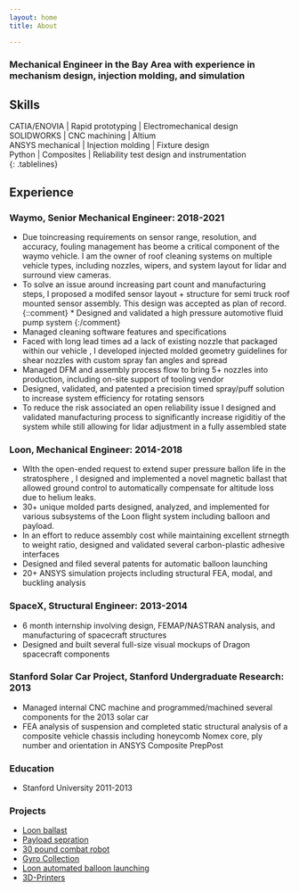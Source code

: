 ```yaml
---
layout: home
title: About

---
```

### Mechanical Engineer in the Bay Area with experience in mechanism design, injection molding, and simulation

## Skills

<style>
.tablelines table, .tablelines td, .tablelines th {
        border: 1px solid black;
        }
</style>


 CATIA/ENOVIA     | Rapid prototyping | Electromechanical design 
 SOLIDWORKS       | CNC machining     | Altium                   
 ANSYS mechanical | Injection molding | Fixture design      
 Python           | Composites        | Reliability test design and instrumentation                         
{: .tablelines}
## Experience

### __Waymo__, Senior Mechanical Engineer:  2018-2021  
* Due toincreasing requirements on  sensor range, resolution, and accuracy, fouling management has beome a critical component of the waymo vehicle.  I am the owner of  roof cleaning systems on multiple vehicle types, including nozzles, wipers, and system layout for lidar and surround view cameras.
* To solve an issue around increasing part count and manufacturing steps,  I proposed a modifed sensor layout + structure for semi truck roof mounted sensor assembly. This design was accepted as plan of record.
 {::comment} * Designed and validated a high pressure automotive fluid pump system {:/comment}
* Managed cleaning software features and specifications
* Faced with long lead times ad a lack of existing nozzle that packaged within our vehicle , I developed injected molded geometry guidelines  for shear nozzles with custom spray fan angles and spread
* Managed DFM and assembly process flow to bring 5+ nozzles into production, including on-site support of tooling vendor
* Designed, validated, and patented a precision timed spray/puff solution to increase system efficiency for rotating sensors 
* To reduce the risk associated an open reliability issue I designed and validated manufacturing process to significantly increase rigiditiy of the system while still  allowing  for lidar adjustment in a fully assembled state

### __Loon__, Mechanical Engineer: 2014-2018	
* WIth the open-ended request to extend super pressure ballon life in the stratosphere , I designed and implemented a novel magnetic ballast that allowed ground control to automatically compensate for altitude loss due to helium leaks.
* 30+ unique molded parts designed, analyzed, and implemented for various subsystems of the Loon flight system including balloon and payload. 
* In an effort to reduce assembly cost while maintaining excellent strnegth to weight ratio, designed and validated several carbon-plastic adhesive interfaces
* Designed and filed several patents for automatic balloon launching
* 20+  ANSYS simulation projects including structural FEA, modal, and buckling analysis 

### __SpaceX__, Structural Engineer: 2013-2014	
* 6 month internship involving design, FEMAP/NASTRAN analysis, and manufacturing of spacecraft structures
* Designed and built several full-size visual mockups of Dragon spacecraft components

### __Stanford Solar Car Project__, Stanford Undergraduate Research: 2013
* Managed internal CNC machine and programmed/machined several components for the 2013 solar car
* FEA analysis of suspension and completed static structural analysis of a composite vehicle chassis including honeycomb Nomex core, ply number and orientation in ANSYS Composite PrepPost

### __Education__
* Stanford University 2011-2013

### Projects



* [Loon ballast](https://hallsny.github.io/_posts/ballast.html)
* [Payload sepration](https://hallsny.github.io/_posts/disconnect.html)
* [30 pound combat robot](https://hallsny.github.io/_posts/robot.html)
* [Gyro Collection](https://hallsny.github.io/_posts/gyro.html)
* [Loon automated balloon launching](https://hallsny.github.io/_posts/launch.html)
* [3D-Printers](https://hallsny.github.io/_posts/3dprint.html)



